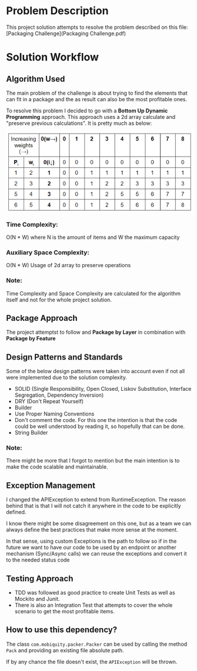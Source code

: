 # Problem Description

This project solution attempts to resolve the problem described on this file: [Packaging Challenge](Packaging Challenge.pdf)

# Solution Workflow

## Algorithm Used

The main problem of the challenge is about trying to find the elements that can fit in a package and the as result can 
also be the most profitable ones.

To resolve this problem I decided to go with a **Bottom Up Dynamic Programming** approach. This approach uses a 2d array 
calculate and "preserve previous calculations". It is pretty much as below:

![DP Approach](img.png)

### Time Complexity: 
O(N * W) where N is the amount of items and W the maximum capacity
### Auxiliary Space Complexity: 
O(N * W) Usage of 2d array to preserve operations

### Note:
Time Complexity and Space Complexity are calculated for the algorithm itself and not for the whole project solution.

## Package Approach

The project attemptst to follow and **Package by Layer** in combination with **Package by Feature**

## Design Patterns and Standards

Some of the below design patterns were taken into account even if not all were implemented due to the solution complexity.

- SOLID (Single Responsibility, Open Closed, Liskov Substitution, Interface Segregation, Dependency Inversion)
- DRY (Don't Repeat Yourself)
- Builder
- Use Proper Naming Conventions
- Don't comment the code. For this one the intention is that the code could be well understood by reading it, so hopefully that can be done.
- String Builder

### Note:
There might be more that I forgot to mention but the main intention is to make the code scalable and maintainable.

## Exception Management
I changed the APIException to extend from RuntimeException. The reason behind that is that I will not catch it anywhere 
in the code to be explicitly defined.

I know there might be some disagreement on this one, but as a team we can always define the best practices that make more
sense at the moment.

In that sense, using custom Exceptions is the path to follow so if in the future we want to have our code to be used by 
an endpoint or another mechanism (Sync/Async calls) we can reuse the exceptions and convert it to the needed status code 

## Testing Approach

- TDD was followed as good practice to create Unit Tests as well as Mockito and Junit.
- There is also an Integration Test that attempts to cover the whole scenario to get the most profitable items.

## How to use this dependency?

The class ```com.mobiquity.packer.Packer``` can be used by calling the method ```Pack``` and providing an existing
file absolute path.

If by any chance the file doesn't exist, the ```APIException``` will be thrown.
